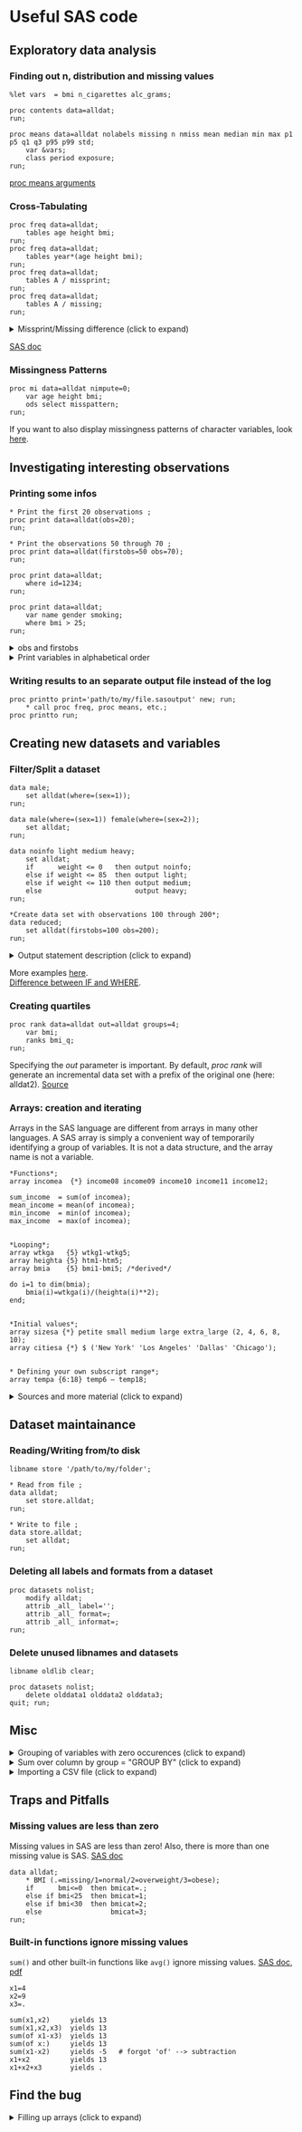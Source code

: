 # Useful SAS code


## Exploratory data analysis

### Finding out n, distribution and missing values

    %let vars  = bmi n_cigarettes alc_grams;

    proc contents data=alldat;
    run;

    proc means data=alldat nolabels missing n nmiss mean median min max p1 p5 q1 q3 p95 p99 std;
        var &vars;
        class period exposure;
    run;

[proc means arguments](http://www2.sas.com/proceedings/sugi29/240-29.pdf)

### Cross-Tabulating

    proc freq data=alldat; 
        tables age height bmi;
    run;
    proc freq data=alldat;
        tables year*(age height bmi);
    run;
    proc freq data=alldat;
        tables A / missprint;
    run;
    proc freq data=alldat;
        tables A / missing;
    run;

<details>
<summary>Missprint/Missing difference (click to expand)</summary>
**Missprint** produces:

A|Frequency|Percent|Cumulative Frequency|Cumulative Percent
---|---|---|---|---
.|2|.|.|.
1|2|50.00|2|50.00
2|2|50.00|4|100.00

**Missing** produces:

A|Frequency|Percent|Cumulative Frequency|Cumulative Percent
---|---|---|---|---
.|2|33.33|2|33.33
1|2|33.33|4|66.67
2|2|33.33|6|100.00
</details>

[SAS doc](https://support.sas.com/documentation/cdl/en/statug/63033/HTML/default/viewer.htm#statug_freq_sect016.htm)


### Missingness Patterns

    proc mi data=alldat nimpute=0;
        var age height bmi;
        ods select misspattern;
    run;

If you want to also display missingness patterns of character variables, look [here](http://www.ats.ucla.edu/stat/sas/faq/nummiss_sas.htm).


## Investigating interesting observations

### Printing some infos

    * Print the first 20 observations ;
    proc print data=alldat(obs=20);
    run;

    * Print the observations 50 through 70 ;
    proc print data=alldat(firstobs=50 obs=70);
    run;

    proc print data=alldat;
        where id=1234; 
    run;

    proc print data=alldat;
        var name gender smoking;
        where bmi > 25;
    run;

<details>
<summary>obs and firstobs</summary>
FIRSTOBS= option tells SAS to begin reading the data from the input SAS data set at the line number specified by FIRSTOBS.  
OBS= option tells SAS to stop reading the data from the input SAS data set at the line number specified by OBS.  
[Source](https://onlinecourses.science.psu.edu/stat481/node/14)
</details>

<details>
<summary>Print variables in alphabetical order</summary>

### Print variables in alphabetical order

    proc sql noprint;                               
        select distinct name                         
        into : varlist separated by ' '              
        from dictionary.columns                      
        where libname='work' and memname='alldat';     
    quit;     

    proc print data=alldat;
        var &varlist;
    run;

[Source](https://support.sas.com/kb/24/696.html)

</details>

### Writing results to an separate output file instead of the log

    proc printto print='path/to/my/file.sasoutput' new; run;
        * call proc freq, proc means, etc.;
    proc printto run;

## Creating new datasets and variables

### Filter/Split a dataset

    data male;
        set alldat(where=(sex=1));
    run;

    data male(where=(sex=1)) female(where=(sex=2));
        set alldat;
    run;

    data noinfo light medium heavy;
        set alldat;
        if      weight <= 0   then output noinfo;
        else if weight <= 85  then output light;
        else if weight <= 110 then output medium;
        else                       output heavy;
    run;

    *Create data set with observations 100 through 200*;
    data reduced;
        set alldat(firstobs=100 obs=200);
    run;

<details>
<summary>Output statement description (click to expand)</summary>
The OUTPUT statement tells SAS to write the current observation to a SAS data set immediately, not at the end of the DATA step. If no data set name is specified in the OUTPUT statement, the observation is written all that are listed in the DATA statement. By default, every DATA step contains an implicit OUTPUT statement at the end of each iteration that tells SAS to write observations to the data set or data sets that are being created. Placing an explicit OUTPUT statement in a DATA step overrides the automatic output, and SAS adds an observation to a data set only when an explicit OUTPUT statement is executed. Once you use an OUTPUT statement to write an observation to any one data set, however, there is no implicit OUTPUT statement at the end of the DATA step. In this situation, a DATA step writes an observation to a data set only when an explicit OUTPUT executes. You can use the OUTPUT statement alone or as part of an IF-THEN or SELECT statement or in DO-loop processing. [Source](https://v8doc.sas.com/sashtml/lgref/z0194540.htm)
</details>

More examples [here](http://www.lexjansen.com/nesug/nesug06/dm/da30.pdf).  
[Difference between IF and WHERE](http://www2.sas.com/proceedings/sugi31/238-31.pdf).


### Creating quartiles

    proc rank data=alldat out=alldat groups=4;
        var bmi;
        ranks bmi_q;
    run;

Specifying the *out* parameter is important. By default, *proc rank* will generate an incremental data set with a prefix of the original one (here: alldat2). [Source](http://www.lexjansen.com/nesug/nesug09/ap/AP01.pdf)


### Arrays: creation and iterating 

Arrays in the SAS language are different from arrays in many other languages. A SAS array is simply a convenient way of temporarily identifying a group of variables. It is not a data structure, and the array name is not a variable.

    *Functions*;
    array incomea  {*} income08 income09 income10 income11 income12;

    sum_income  = sum(of incomea);
    mean_income = mean(of incomea);
    min_income  = min(of incomea);
    max_income  = max(of incomea);


    *Looping*;
    array wtkga   {5} wtkg1-wtkg5;
    array heighta {5} htm1-htm5;
    array bmia    {5} bmi1-bmi5; /*derived*/

    do i=1 to dim(bmia);
        bmia(i)=wtkga(i)/(heighta(i)**2);
    end;


    *Initial values*;
    array sizesa {*} petite small medium large extra_large (2, 4, 6, 8, 10); 
    array citiesa {*} $ ('New York' 'Los Angeles' 'Dallas' 'Chicago'); 


    * Defining your own subscript range*;
    array tempa {6:18} temp6 – temp18;

<details>
<summary>Sources and more material (click to expand)</summary>
+ [More Examples -> SAS Doc](http://support.sas.com/documentation/cdl/en/lestmtsref/68024/HTML/default/viewer.htm#p08do6szetrxe2n136ush727sbuo.htm)
+ [More Array Definitions + Loops over arrays](http://support.sas.com/resources/papers/proceedings10/158-2010.pdf)
+ [Functions on Arrays](https://support.sas.com/resources/papers/97529_Using_Arrays_in_SAS_Programming.pdf)
+ [Two dimensional and temporary arrays](http://www.lexjansen.com/nesug/nesug05/pm/pm8.pdf)
+ [Defining your own subscript range](http://www2.sas.com/proceedings/sugi30/242-30.pdf)
</details>

## Dataset maintainance

### Reading/Writing from/to disk

    libname store '/path/to/my/folder';

    * Read from file ;
    data alldat;
        set store.alldat;
    run;

    * Write to file ;
    data store.alldat;
        set alldat;
    run;

### Deleting all labels and formats from a dataset

    proc datasets nolist;
        modify alldat;
        attrib _all_ label='';
        attrib _all_ format=;
        attrib _all_ informat=;
    run;

### Delete unused libnames and datasets

    libname oldlib clear;

    proc datasets nolist;
        delete olddata1 olddata2 olddata3;
    quit; run;



## Misc

<details>
<summary>Grouping of variables with zero occurences (click to expand)</summary>
### Grouping of variables with zero occurences

    proc freq data=alldat;
        tables diagnosis*year*gender*agegroup / noprint out=alldat_grouped;
    run;

    data alldat_grouped;
        set alldat_grouped;
        one=1;
    run;

    proc summary data=alldat_grouped nway completetypes;
        class diagnosis year gender agegroup;
        freq count;
        var one;
        output out=final_grouped(drop=_freq_ _type_) n=n;
    run;

See also [here](http://www.ats.ucla.edu/stat/sas/faq/zero_cell_freq.htm).
</details>
<details>
<summary>Sum over column by group = "GROUP BY" (click to expand)</summary>
### Sum over column by group = "GROUP BY"

    proc summary data=alldat nway completetypes;
        class county year gender;
        var n;
        output out=alldat_g(drop=_freq_ _type_) sum=;
    run;
</details>
<details>
<summary>Importing a CSV file (click to expand)</summary>

### Importing a CSV file

    * CSV *;
    filename myfile '/path/to/data.csv';
    proc import datafile=myfile out=alldat dbms=csv replace;
        getnames=yes;
    run;

    * Other separator *;
    proc import datafile=myfile out=alldat dbms=dlm replace;
        delimiter="|";
        getnames=yes;
    run;

Careful if exported from Excel spreadsheet:

* missing values should be missing not coded as a - (hyphen)
* numbers must not have any zero separator (1000 not 1.000)

See also [here](http://www.ats.ucla.edu/stat/sas/faq/read_delim.htm).
</details>

## Traps and Pitfalls

### Missing values are less than zero

Missing values in SAS are less than zero! Also, there is more than one missing value is SAS. [SAS doc](https://support.sas.com/documentation/cdl/en/lrcon/62955/HTML/default/viewer.htm#a000989180.htm)
    
    data alldat;
        * BMI (.=missing/1=normal/2=overweight/3=obese);
        if      bmi<=0  then bmicat=.;
        else if bmi<25  then bmicat=1; 
        else if bmi<30  then bmicat=2;
        else                 bmicat=3;
    run;


### Built-in functions ignore missing values

`sum()` and other built-in functions like `avg()` ignore missing values. [SAS doc](http://support.sas.com/documentation/cdl/en/lrdict/64316/HTML/default/viewer.htm#a000245953.htm), [pdf](http://www.lexjansen.com/nesug/nesug06/cc/cc31.pdf)

    x1=4
    x2=9
    x3=.

    sum(x1,x2)     yields 13
    sum(x1,x2,x3)  yields 13
    sum(of x1-x3)  yields 13
    sum(of x:)     yields 13
    sum(x1-x2)     yields -5   # forgot 'of' --> subtraction
    x1+x2          yields 13
    x1+x2+x3       yields .


## Find the bug

<details><summary>Filling up arrays (click to expand)</summary>

### Filling up arrays

    data alldat;
    
        * duration of medication use, months: missing is coded as 999*;
        array durmeda          {*} durmed76 durmed78 durmed80;

        * duration of medication use, months (derived): missing will be coded as . *;
        * and values will be caried forward from 1980 onwards*;
        array durmedua         {*} durmedu76 durmedu78 durmedu80 durmedu84 durmedu86 durmedu88;

        do i=1 to dim(durmedua);
            if i<=3 then do;
                if durmeda(i)=999 then 
                    durmedua(i)=.;
                else
                    durmedua(i)=durmeda(i);
            end;
            else    durmedua(i)=durmeda(3);

            durmed=durmedua(i);
        end;

    run;


A proc freq of `durmed` reveals that there are some missing values and some values are still 999.
I thought I have overwritten all 999 values. How is it possible that there are still some 999 values?

</details>